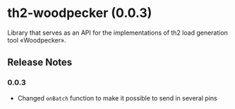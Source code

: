 # th2-woodpecker (0.0.3)

Library that serves as an API for the implementations of th2 load generation tool «Woodpecker».

## Release Notes

### 0.0.3

+ Changed `onBatch` function to make it possible to send in several pins
